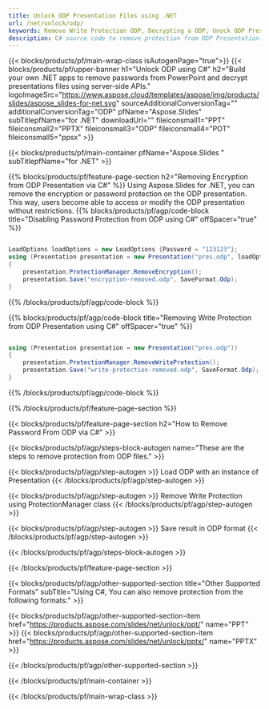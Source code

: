```yaml
---
title: Unlock ODP Presentation Files using .NET
url: /net/unlock/odp/
keywords: Remove Write Protection ODP, Decrypting a ODP, Unock ODP Presentation, Unprotect ODP
description: C# source code to remove protection from ODP Presentation.
---
```


{{< blocks/products/pf/main-wrap-class isAutogenPage="true">}}
{{< blocks/products/pf/upper-banner h1="Unlock ODP using C#" h2="Build your own .NET apps to remove passwords from PowerPoint and decrypt presentations files using server-side APIs." logoImageSrc="https://www.aspose.cloud/templates/aspose/img/products/slides/aspose_slides-for-net.svg" sourceAdditionalConversionTag="" additionalConversionTag="ODP" pfName="Aspose.Slides" subTitlepfName="for .NET" downloadUrl="" fileiconsmall1="PPT" fileiconsmall2="PPTX" fileiconsmall3="ODP" fileiconsmall4="POT" fileiconsmall5="ppsx" >}}

{{< blocks/products/pf/main-container pfName="Aspose.Slides " subTitlepfName="for .NET" >}}

{{% blocks/products/pf/feature-page-section  h2="Removing Encryption from ODP Presentation via C#" %}}
Using Aspose.Slides for .NET, you can remove the encryption or password protection on the ODP presentation. This way, users become able to access or modify the ODP presentation without restrictions.
{{% blocks/products/pf/agp/code-block title="Disabling Password Protection from ODP using C#" offSpacer="true" %}}

```cs

LoadOptions loadOptions = new LoadOptions {Password = "123123"};
using (Presentation presentation = new Presentation("pres.odp", loadOptions))
{
    presentation.ProtectionManager.RemoveEncryption();
    presentation.Save("encryption-removed.odp", SaveFormat.Odp);
}
```

{{% /blocks/products/pf/agp/code-block %}}

{{% blocks/products/pf/agp/code-block title="Removing Write Protection from ODP Presentation using C#" offSpacer="true" %}}

```cs

using (Presentation presentation = new Presentation("pres.odp"))
{
    presentation.ProtectionManager.RemoveWriteProtection();
    presentation.Save("write-protection-removed.odp", SaveFormat.Odp);
}
```

{{% /blocks/products/pf/agp/code-block %}}

{{% /blocks/products/pf/feature-page-section %}}

{{< blocks/products/pf/feature-page-section  h2="How to Remove Password From ODP via C#" >}}

{{< blocks/products/pf/agp/steps-block-autogen name="These are the steps to remove protection from ODP files." >}}

{{< blocks/products/pf/agp/step-autogen >}}
Load ODP with an instance of Presentation
{{< /blocks/products/pf/agp/step-autogen >}}

{{< blocks/products/pf/agp/step-autogen >}}
Remove Write Protection using ProtectionManager class
{{< /blocks/products/pf/agp/step-autogen >}}

{{< blocks/products/pf/agp/step-autogen >}}
Save result in ODP format
{{< /blocks/products/pf/agp/step-autogen >}}

{{< /blocks/products/pf/agp/steps-block-autogen >}}

{{< /blocks/products/pf/feature-page-section >}}

{{< blocks/products/pf/agp/other-supported-section title="Other Supported Formats" subTitle="Using C#, You can also remove protection from the following formats:" >}}

{{< blocks/products/pf/agp/other-supported-section-item href="https://products.aspose.com/slides/net/unlock/ppt/" name="PPT" >}}
{{< blocks/products/pf/agp/other-supported-section-item href="https://products.aspose.com/slides/net/unlock/pptx/" name="PPTX" >}}


{{< /blocks/products/pf/agp/other-supported-section >}}

{{< /blocks/products/pf/main-container >}}
    
{{< /blocks/products/pf/main-wrap-class >}}